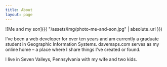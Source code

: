 ```yaml
---
title: About
layout: page
---
```


![Me and my son]({{ "/assets/img/photo-me-and-son.jpg" | absolute_url }})

I’ve been a web developer for over ten years and am currently a graduate student in Geographic Information Systems. davemaps.com serves as my online home – a place where I share things I’ve created or found.

I live in Seven Valleys, Pennsylvania with my wife and two kids.